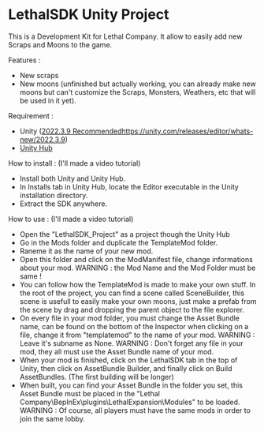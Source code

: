 # LethalSDK Unity Project

This is a Development Kit for Lethal Company. It allow to easily add new Scraps and Moons to the game.

Features :
- New scraps
- New moons (unfinished but actually working, you can already make new moons but can't customize the Scraps, Monsters, Weathers, etc that will be used in it yet).

Requirement :
- Unity ([2022.3.9 Recommended](https://unity.com/releases/editor/whats-new/2022.3.9)https://unity.com/releases/editor/whats-new/2022.3.9)
- [Unity Hub](https://unity.com/download)

How to install :
(I'll made a video tutorial)
- Install both Unity and Unity Hub.
- In Installs tab in Unity Hub, locate the Editor executable in the Unity installation directory.
- Extract the SDK anywhere.

How to use :
(I'll made a video tutorial)
- Open the "LethalSDK_Project" as a project though the Unity Hub
- Go in the Mods folder and duplicate the TemplateMod folder.
- Raneme it as the name of your new mod.
- Open this folder and click on the ModManifest file, change informations about your mod.
  WARNING : the Mod Name and the Mod Folder must be same !
- You can follow how the TemplateMod is made to make your own stuff.
  In the root of the project, you can find a scene called SceneBuilder, this scene is usefull to easily make your own moons, just make a prefab from the scene by drag and dropping the parent object to the file explorer.
- On every file in your mod folder, you must change the Asset Bundle name, can be found on the bottom of the Inspector when clicking on a file, change it from "templatemod" to the name of your mod.
  WARNING : Leave it's subname as None.
  WARNING : Don't forget any file in your mod, they all must use the Asset Bundle name of your mod.
- When your mod is finished, click on the LethalSDK tab in the top of Unity, then click on AssetBundle Builder, and finally click on Build AssetBundles. (The first building will be longer)
- When built, you can find your Asset Bundle in the folder you set, this Asset Bundle must be placed in the "Lethal Company\BepInEx\plugins\LethalExpansion\Modules\" to be loaded.
  WARNING : Of course, all players must have the same mods in order to join the same lobby.
